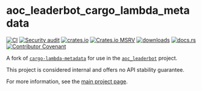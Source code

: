 # aoc_leaderbot_cargo_lambda_metadata

[![CI](https://github.com/clechasseur/aoc_leaderbot_cargo_lambda/actions/workflows/ci.yml/badge.svg?branch=main&event=push)](https://github.com/clechasseur/aoc_leaderbot_cargo_lambda/actions/workflows/ci.yml) [![Security audit](https://github.com/clechasseur/aoc_leaderbot_cargo_lambda/actions/workflows/audit-check.yml/badge.svg?branch=main)](https://github.com/clechasseur/aoc_leaderbot_cargo_lambda/actions/workflows/audit-check.yml) [![crates.io](https://img.shields.io/crates/v/aoc_leaderbot_cargo_lambda_metadata.svg)](https://crates.io/crates/aoc_leaderbot_cargo_lambda_metadata) [![Crates.io MSRV](https://img.shields.io/crates/msrv/aoc_leaderbot_cargo_lambda_metadata)](https://github.com/clechasseur/aoc_leaderbot_cargo_lambda/tree/main/crates/aoc_leaderbot_cargo_lambda_metadata) [![downloads](https://img.shields.io/crates/d/aoc_leaderbot_cargo_lambda_metadata.svg)](https://crates.io/crates/aoc_leaderbot_cargo_lambda_metadata) [![docs.rs](https://img.shields.io/badge/docs-latest-blue.svg)](https://docs.rs/aoc_leaderbot_cargo_lambda_metadata) [![Contributor Covenant](https://img.shields.io/badge/Contributor%20Covenant-2.1-4baaaa.svg)](../../CODE_OF_CONDUCT.md)

A fork of [`cargo-lambda-metadata`](https://github.com/cargo-lambda/cargo-lambda/tree/main/crates/cargo-lambda-metadata) for use in the [`aoc_leaderbot`](https://github.com/clechasseur/aoc_leaderbot) project.

This project is considered internal and offers no API stability guarantee.

For more information, see the [main project page](../../README.md).
